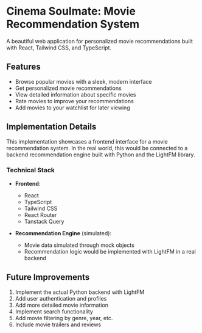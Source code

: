 
# Cinema Soulmate: Movie Recommendation System 

A beautiful web application for personalized movie recommendations built with React, Tailwind CSS, and TypeScript.

## Features

- Browse popular movies with a sleek, modern interface
- Get personalized movie recommendations
- View detailed information about specific movies
- Rate movies to improve your recommendations
- Add movies to your watchlist for later viewing

## Implementation Details

This implementation showcases a frontend interface for a movie recommendation system. In the real world, this would be connected to a backend recommendation engine built with Python and the LightFM library.

### Technical Stack

- **Frontend**:
  - React
  - TypeScript
  - Tailwind CSS
  - React Router
  - Tanstack Query

- **Recommendation Engine** (simulated):
  - Movie data simulated through mock objects
  - Recommendation logic would be implemented with LightFM in a real backend

## Future Improvements

1. Implement the actual Python backend with LightFM
2. Add user authentication and profiles
3. Add more detailed movie information
4. Implement search functionality
5. Add movie filtering by genre, year, etc.
6. Include movie trailers and reviews
